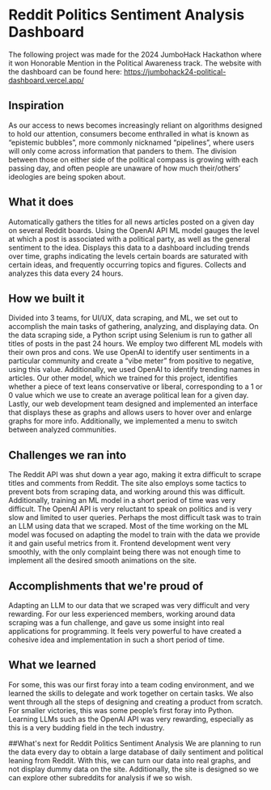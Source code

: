 # Reddit Politics Sentiment Analysis Dashboard
The following project was made for the 2024 JumboHack Hackathon where it won Honorable Mention in the Political Awareness track. The website with the dashboard can be found here: https://jumbohack24-political-dashboard.vercel.app/

## Inspiration
As our access to news becomes increasingly reliant on algorithms designed to hold our attention, consumers become enthralled in what is known as “epistemic bubbles”, more commonly nicknamed “pipelines”, where users will only come across information that panders to them. The division between those on either side of the political compass is growing with each passing day, and often people are unaware of how much their/others’ ideologies are being spoken about.

## What it does
Automatically gathers the titles for all news articles posted on a given day on several Reddit boards. Using the OpenAI API ML model gauges the level at which a post is associated with a political party, as well as the general sentiment to the idea. Displays this data to a dashboard including trends over time, graphs indicating the levels certain boards are saturated with certain ideas, and frequently occurring topics and figures. Collects and analyzes this data every 24 hours.

## How we built it
Divided into 3 teams, for UI/UX, data scraping, and ML, we set out to accomplish the main tasks of gathering, analyzing, and displaying data. On the data scraping side, a Python script using Selenium is run to gather all titles of posts in the past 24 hours. We employ two different ML models with their own pros and cons. We use OpenAI to identify user sentiments in a particular community and create a “vibe meter” from positive to negative, using this value. Additionally, we used OpenAI to identify trending names in articles. Our other model, which we trained for this project, identifies whether a piece of text leans conservative or liberal, corresponding to a 1 or 0 value which we use to create an average political lean for a given day. Lastly, our web development team designed and implemented an interface that displays these as graphs and allows users to hover over and enlarge graphs for more info. Additionally, we implemented a menu to switch between analyzed communities.

## Challenges we ran into
The Reddit API was shut down a year ago, making it extra difficult to scrape titles and comments from Reddit. The site also employs some tactics to prevent bots from scraping data, and working around this was difficult. Additionally, training an ML model in a short period of time was very difficult. The OpenAI API is very reluctant to speak on politics and is very slow and limited to user queries. Perhaps the most difficult task was to train an LLM using data that we scraped. Most of the time working on the ML model was focused on adapting the model to train with the data we provide it and gain useful metrics from it. Frontend development went very smoothly, with the only complaint being there was not enough time to implement all the desired smooth animations on the site.

## Accomplishments that we're proud of
Adapting an LLM to our data that we scraped was very difficult and very rewarding. For our less experienced members, working around data scraping was a fun challenge, and gave us some insight into real applications for programming. It feels very powerful to have created a cohesive idea and implementation in such a short period of time.

## What we learned
For some, this was our first foray into a team coding environment, and we learned the skills to delegate and work together on certain tasks. We also went through all the steps of designing and creating a product from scratch. For smaller victories, this was some people’s first foray into Python. Learning LLMs such as the OpenAI API was very rewarding, especially as this is a very budding field in the tech industry.

##What's next for Reddit Politics Sentiment Analysis
We are planning to run the data every day to obtain a large database of daily sentiment and political leaning from Reddit. With this, we can turn our data into real graphs, and not display dummy data on the site. Additionally, the site is designed so we can explore other subreddits for analysis if we so wish.

